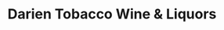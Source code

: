 ---
title: "Darien Tobacco Wine & Liquors"
url: /darien/darien-tobacco-wine-und-liquors/
shop: Spirituosen
---